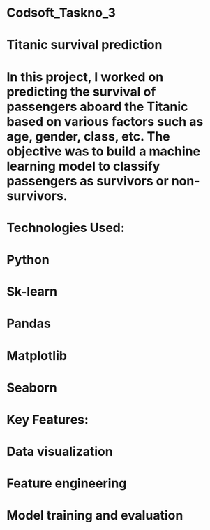 # Codsoft_Taskno_3
# Titanic survival prediction
# In this project, I worked on predicting the survival of passengers aboard the Titanic based on various factors such as age, gender, class, etc. The objective was to build a machine learning model to classify passengers as survivors or non-survivors.
# Technologies Used:
# Python
# Sk-learn
# Pandas
# Matplotlib
# Seaborn
# Key Features:
# Data visualization
# Feature engineering
# Model training and evaluation
